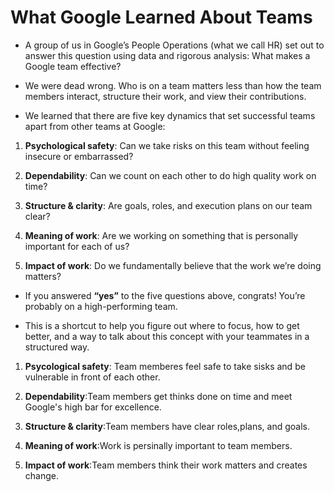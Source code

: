 # What Google Learned About Teams

- A group of us in Google’s People Operations (what we call HR) set out to answer this question using data and rigorous analysis: What makes a Google team effective?
- We were dead wrong. Who is on a team matters less than how the team members interact, structure their work, and view their contributions.

- We learned that there are five key dynamics that set successful teams apart from other teams at Google:

1. **Psychological safety**: Can we take risks on this team without feeling insecure or embarrassed?

2. **Dependability**: Can we count on each other to do high quality work on time?

3. **Structure & clarity**: Are goals, roles, and execution plans on our team clear?

4. **Meaning of work**: Are we working on something that is personally important for each of us?

5. **Impact of work**: Do we fundamentally believe that the work we’re doing matters?

- If you answered **“yes”** to the five questions above, congrats! You’re probably on a high-performing team.

- This is a shortcut to help you figure out where to focus, how to get better, and a way to talk about this concept with your teammates in a structured way.

1. **Psycological safety**: Team memberes feel safe to take sisks and be vulnerable in front of each other.

2. **Dependability**:Team members get thinks done on time and meet Google's high bar for excellence.

3. **Structure & clarity**:Team members have clear roles,plans, and goals.

4. **Meaning of work**:Work is persinally important to team members.

5. **Impact of work**:Team members think their work matters and creates change.
